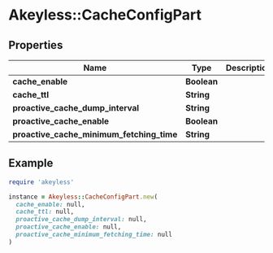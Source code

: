 # Akeyless::CacheConfigPart

## Properties

| Name | Type | Description | Notes |
| ---- | ---- | ----------- | ----- |
| **cache_enable** | **Boolean** |  | [optional] |
| **cache_ttl** | **String** |  | [optional] |
| **proactive_cache_dump_interval** | **String** |  | [optional] |
| **proactive_cache_enable** | **Boolean** |  | [optional] |
| **proactive_cache_minimum_fetching_time** | **String** |  | [optional] |

## Example

```ruby
require 'akeyless'

instance = Akeyless::CacheConfigPart.new(
  cache_enable: null,
  cache_ttl: null,
  proactive_cache_dump_interval: null,
  proactive_cache_enable: null,
  proactive_cache_minimum_fetching_time: null
)
```

